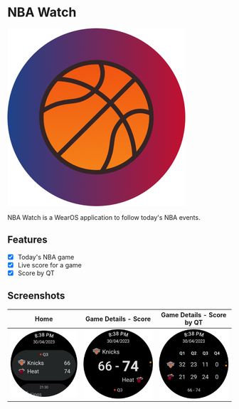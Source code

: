 # NBA Watch

![logo](./documentation/icon.png)

NBA Watch is a WearOS application to follow today's NBA events.

## Features

- [x] Today's NBA game
- [x] Live score for a game
- [x] Score by QT

## Screenshots

| Home                              | Game Details - Score                           | Game Details - Score by QT                       |
|-----------------------------------|------------------------------------------------|--------------------------------------------------|
| ![home](./documentation/home.png) | ![gamedetail](./documentation/gameDetail1.png) | ![gamedetailqt](./documentation/gameDetail2.png) |
